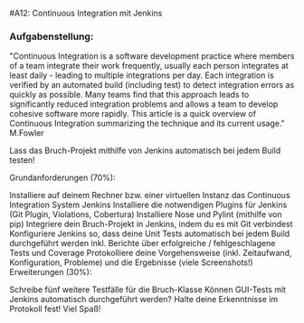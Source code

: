 #A12: Continuous Integration mit Jenkins

### Aufgabenstellung:

"Continuous Integration is a software development practice where members of a team integrate their work frequently, usually each person integrates at least daily - leading to multiple integrations per day. Each integration is verified by an automated build (including test) to detect integration errors as quickly as possible. Many teams find that this approach leads to significantly reduced integration problems and allows a team to develop cohesive software more rapidly. This article is a quick overview of Continuous Integration summarizing the technique and its current usage." M.Fowler

Lass das Bruch-Projekt mithilfe von Jenkins automatisch bei jedem Build testen!

Grundanforderungen (70%):

Installiere auf deinem Rechner bzw. einer virtuellen Instanz das Continuous Integration System Jenkins
Installiere die notwendigen Plugins für Jenkins (Git Plugin, Violations, Cobertura)
Installiere Nose und Pylint (mithilfe von pip)
Integriere dein Bruch-Projekt in Jenkins, indem du es mit Git verbindest
Konfiguriere Jenkins so, dass deine Unit Tests automatisch bei jedem Build durchgeführt werden inkl. Berichte über erfolgreiche / fehlgeschlagene Tests und Coverage
Protokolliere deine Vorgehensweise (inkl. Zeitaufwand, Konfiguration, Probleme) und die Ergebnisse (viele Screenshots!)
Erweiterungen (30%):

Schreibe fünf weitere Testfälle für die Bruch-Klasse
Können GUI-Tests mit Jenkins automatisch durchgeführt werden? Halte deine Erkenntnisse im Protokoll fest!
Viel Spaß!
